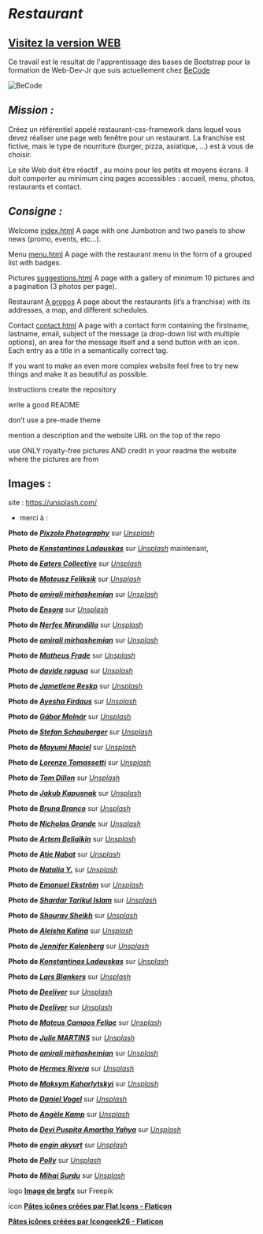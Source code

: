 # _Restaurant_

## [Visitez la version WEB ](https://cebe0210.github.io/restaurant-css-framework/index.html "La Follia della Pasta")

Ce travail est le resultat de l'apprentissage des bases de Bootstrap pour la formation de Web-Dev-Jr que suis actuellement chez [BeCode](https://becode.org/all-trainings/pedagogical-framework-junior-developer/ "BeCode.org")

![BeCode](https://res.cloudinary.com/practicaldev/image/fetch/s--lirxSGIl--/c_fill,f_auto,fl_progressive,h_320,q_auto,w_320/https://dev-to-uploads.s3.amazonaws.com/uploads/organization/profile_image/1675/3e6f1228-27eb-47af-a6ce-b4cd0854f8ac.png "BeCode")

## _Mission :_

Créez un référentiel appelé restaurant-css-framework dans lequel vous devez réaliser une page web fenêtre pour un restaurant. La franchise est fictive, mais le type de nourriture (burger, pizza, asiatique, …​) est à vous de choisir.

Le site Web doit être réactif , au moins pour les petits et moyens écrans. Il doit comporter au minimum cinq pages accessibles : accueil, menu, photos, restaurants et contact.


## _Consigne :_

Welcome [index.html](index.html)
A page with one Jumbotron and two panels to show news (promo, events, etc…​).

Menu [menu.html](menu.html)
A page with the restaurant menu in the form of a grouped list with badges.

Pictures [suggestions.html](suggestions.html)
A page with a gallery of minimum 10 pictures and a pagination (3 photos per page).

Restaurant [A propos](about.html)
A page about the restaurants (it’s a franchise) with its addresses, a map, and different schedules.

Contact [contact.html](contact.html)
A page with a contact form containing the firstname, lastname, email, subject of the message (a drop-down list with multiple options), an area for the message itself and a send button with an icon. Each entry as a title in a semantically correct tag.

If you want to make an even more complex website feel free to try new things and make it as beautiful as possible.

Instructions
create the repository

write a good README

don’t use a pre-made theme

mention a description and the website URL on the top of the repo

use ONLY royalty-free pictures AND credit in your readme the website where the pictures are from


## Images :
site : https://unsplash.com/  
* merci à :



**Photo de [***Pixzolo Photography***](https://unsplash.com/fr/@pixzolo?utm_source=unsplash&utm_medium=referral&utm_content=creditCopyText "Pixzolo Photography")** sur [*Unsplash*](https://unsplash.com/fr/photos/aeESmmFKH0M?utm_source=unsplash&utm_medium=referral&utm_content=creditCopyText "Unsplash")
  
**Photo de [***Konstantinas Ladauskas***](https://unsplash.com/fr/@konstantinas?utm_source=unsplash&utm_medium=referral&utm_content=creditCopyText "Konstantinas Ladauskas")** sur [*Unsplash*](https://unsplash.com/fr/photos/8-hNlMngTyQ?utm_source=unsplash&utm_medium=referral&utm_content=creditCopyText "Unsplash") maintenant,

**Photo de [***Eaters Collective***](https://unsplash.com/fr/@eaterscollective?utm_source=unsplash&utm_medium=referral&utm_content=creditCopyText "Eaters Collective")** sur [*Unsplash*](https://unsplash.com/fr/photos/ddZYOtZUnBk?utm_source=unsplash&utm_medium=referral&utm_content=creditCopyText "Unsplash")

**Photo de [***Mateusz Feliksik***](https://unsplash.com/fr/@mateusz_feliksik?utm_source=unsplash&utm_medium=referral&utm_content=creditCopyText "Mateusz Feliksik")** sur [*Unsplash*](https://unsplash.com/fr/photos/-9ypyrRAjdw?utm_source=unsplash&utm_medium=referral&utm_content=creditCopyText "Unsplash")

**Photo de [***amirali mirhashemian***](https://unsplash.com/fr/@amir_v_ali?utm_source=unsplash&utm_medium=referral&utm_content=creditCopyText "amirali mirhashemian")** sur [*Unsplash*](https://unsplash.com/fr/photos/jE2fHnuo2lg?utm_source=unsplash&utm_medium=referral&utm_content=creditCopyText "Unsplash")

**Photo de [***Ensora***](https://unsplash.com/fr/@ensoraco?utm_source=unsplash&utm_medium=referral&utm_content=creditCopyText "Ensora")** sur [*Unsplash*](https://unsplash.com/fr/photos/2Hbj43Nn2BM?utm_source=unsplash&utm_medium=referral&utm_content=creditCopyText "Unsplash")

**Photo de [***Nerfee Mirandilla***](https://unsplash.com/fr/@nerfee?utm_source=unsplash&utm_medium=referral&utm_content=creditCopyText "Nerfee Mirandilla")** sur [*Unsplash*](https://unsplash.com/fr/photos/nSjtB1tBIVw?utm_source=unsplash&utm_medium=referral&utm_content=creditCopyText "Unsplash")

**Photo de [***amirali mirhashemian***](https://unsplash.com/fr/@amir_v_ali?utm_source=unsplash&utm_medium=referral&utm_content=creditCopyText "amirali mirhashemian")** sur [*Unsplash*](https://unsplash.com/fr/photos/xQtNCAm-32o?utm_source=unsplash&utm_medium=referral&utm_content=creditCopyText "Unsplash")

**Photo de [***Matheus Frade***](https://unsplash.com/fr/@matheusfrade?utm_source=unsplash&utm_medium=referral&utm_content=creditCopyText "Matheus Frade")** sur [*Unsplash*](https://unsplash.com/fr/photos/FTsSl_n7d4g?utm_source=unsplash&utm_medium=referral&utm_content=creditCopyText "Unsplash")

**Photo de [***davide ragusa***](https://unsplash.com/fr/@davideragusa?utm_source=unsplash&utm_medium=referral&utm_content=creditCopyText "davide ragusa")** sur [*Unsplash*](https://unsplash.com/fr/photos/FwiLgvi-2Do?utm_source=unsplash&utm_medium=referral&utm_content=creditCopyText "Unsplash")

**Photo de [***Jametlene Reskp***](https://unsplash.com/fr/@reskp?utm_source=unsplash&utm_medium=referral&utm_content=creditCopyText "Jametlene Reskp")** sur [*Unsplash*](https://unsplash.com/fr/photos/q-ZZ6lT16J0?utm_source=unsplash&utm_medium=referral&utm_content=creditCopyText "Unsplash")

**Photo de [***Ayesha Firdaus***](https://unsplash.com/fr/@ayeshafirdaus?utm_source=unsplash&utm_medium=referral&utm_content=creditCopyText "Ayesha Firdaus")** sur [*Unsplash*](https://unsplash.com/fr/photos/c3esWyvW3E4?utm_source=unsplash&utm_medium=referral&utm_content=creditCopyText "Unsplash")

**Photo de [***Gábor Molnár***](https://unsplash.com/fr/@gabormolnar92?utm_source=unsplash&utm_medium=referral&utm_content=creditCopyText "Gábor Molnár")** sur [*Unsplash*](https://unsplash.com/fr/photos/x1HYULyQu70?utm_source=unsplash&utm_medium=referral&utm_content=creditCopyText "Unsplash")

**Photo de [***Stefan Schauberger***](https://unsplash.com/fr/@wuf2018?utm_source=unsplash&utm_medium=referral&utm_content=creditCopyText "Stefan Schauberger")** sur [*Unsplash*](https://unsplash.com/fr/photos/TtW_lX_F3xM?utm_source=unsplash&utm_medium=referral&utm_content=creditCopyText "Unsplash")

**Photo de [***Mayumi Maciel***](https://unsplash.com/fr/@mayumimaciel?utm_source=unsplash&utm_medium=referral&utm_content=creditCopyText "Mayumi Maciel")** sur [*Unsplash*](https://unsplash.com/fr/photos/un-tas-de-beignets-qui-sont-poses-sur-le-sol-tA-eNIV-geQ?utm_source=unsplash&utm_medium=referral&utm_content=creditCopyText "Unsplash")

**Photo de [***Lorenzo Tomassetti***](https://unsplash.com/fr/@loren_zot?utm_source=unsplash&utm_medium=referral&utm_content=creditCopyText "Lorenzo Tomassetti")** sur [*Unsplash*](https://unsplash.com/fr/photos/XGHCq5jlXkc?utm_source=unsplash&utm_medium=referral&utm_content=creditCopyText "Unsplash")


**Photo de [***Tom Dillon***](https://unsplash.com/fr/@tdillon19?utm_source=unsplash&utm_medium=referral&utm_content=creditCopyText "Tom Dillon")** sur [*Unsplash*](https://unsplash.com/fr/photos/9eIbwtyl4Xs?utm_source=unsplash&utm_medium=referral&utm_content=creditCopyText "Unsplash")

**Photo de [***Jakub Kapusnak***](https://unsplash.com/fr/@foodiesfeed?utm_source=unsplash&utm_medium=referral&utm_content=creditCopyText "Jakub Kapusnak")** sur [*Unsplash*](https://unsplash.com/fr/photos/tEVisOXz26Y?utm_source=unsplash&utm_medium=referral&utm_content=creditCopyText "Unsplash")

**Photo de [***Bruna Branco***](https://unsplash.com/fr/@brunabranco?utm_source=unsplash&utm_medium=referral&utm_content=creditCopyText "Bruna Branco")** sur [*Unsplash*](https://unsplash.com/fr/photos/t8hTmte4O_g?utm_source=unsplash&utm_medium=referral&utm_content=creditCopyText "Unsplash")

**Photo de [***Nicholas Grande***](https://unsplash.com/fr/@ndg_visuals?utm_source=unsplash&utm_medium=referral&utm_content=creditCopyText "Nicholas Grande")** sur [*Unsplash*](https://unsplash.com/fr/photos/d9jcPTRD9fo?utm_source=unsplash&utm_medium=referral&utm_content=creditCopyText "Unsplash")

**Photo de [***Artem Beliaikin***](https://unsplash.com/fr/@belart84?utm_source=unsplash&utm_medium=referral&utm_content=creditCopyText "Artem Beliaikin")** sur [*Unsplash*](https://unsplash.com/fr/photos/IpxzngYooAw?utm_source=unsplash&utm_medium=referral&utm_content=creditCopyText "Unsplash")

**Photo de [***Atie Nabat***](https://unsplash.com/fr/@atiiie?utm_source=unsplash&utm_medium=referral&utm_content=creditCopyText "Atie Nabat")** sur [*Unsplash*](https://unsplash.com/fr/photos/Uiro__CkZMs?utm_source=unsplash&utm_medium=referral&utm_content=creditCopyText "Unsplash")

**Photo de [***Natalia Y.***](https://unsplash.com/fr/@foxfox?utm_source=unsplash&utm_medium=referral&utm_content=creditCopyText "Natalia Y.")** sur [*Unsplash*](https://unsplash.com/fr/photos/ljVSRqHCP2U?utm_source=unsplash&utm_medium=referral&utm_content=creditCopyText "Unsplash")

**Photo de [***Emanuel Ekström***](https://unsplash.com/fr/@emanuelekstrom?utm_source=unsplash&utm_medium=referral&utm_content=creditCopyText "Emanuel Ekström")** sur [*Unsplash*](https://unsplash.com/fr/photos/qxvhDhjFy4o?utm_source=unsplash&utm_medium=referral&utm_content=creditCopyText "Unsplash")

**Photo de [***Shardar Tarikul Islam***](https://unsplash.com/fr/@tarikul_islam?utm_source=unsplash&utm_medium=referral&utm_content=creditCopyText "Shardar Tarikul Islam")** sur [*Unsplash*](https://unsplash.com/fr/photos/BwFjbXyeP64?utm_source=unsplash&utm_medium=referral&utm_content=creditCopyText "Unsplash")

**Photo de [***Shourav Sheikh***](https://unsplash.com/fr/@shouravsheikh?utm_source=unsplash&utm_medium=referral&utm_content=creditCopyText "Shourav Sheikh")** sur [*Unsplash*](https://unsplash.com/fr/photos/G3QteM5boY8?utm_source=unsplash&utm_medium=referral&utm_content=creditCopyText "Unsplash")

**Photo de [***Aleisha Kalina***](https://unsplash.com/fr/@desertroseco?utm_source=unsplash&utm_medium=referral&utm_content=creditCopyText "Aleisha Kalina")** sur [*Unsplash*](https://unsplash.com/fr/photos/tQWvZi0Fh48?utm_source=unsplash&utm_medium=referral&utm_content=creditCopyText "Unsplash")

**Photo de [***Jennifer Kalenberg***](https://unsplash.com/fr/@jkalen71?utm_source=unsplash&utm_medium=referral&utm_content=creditCopyText "Jennifer Kalenberg")** sur [*Unsplash*](https://unsplash.com/fr/photos/un-groupe-de-personnes-debout-sous-une-tente-blanche-Q51MfLHBlHM?utm_source=unsplash&utm_medium=referral&utm_content=creditCopyText "Unsplash")

**Photo de [***Konstantinas Ladauskas***](https://unsplash.com/fr/@konstantinas?utm_content=creditCopyText&utm_medium=referral&utm_source=unsplash "Konstantinas Ladauskas")** sur [*Unsplash*](https://unsplash.com/fr/photos/86vIY4SPr6A?utm_content=creditCopyText&utm_medium=referral&utm_source=unsplash "Unsplash")

**Photo de [***Lars Blankers***](https://unsplash.com/fr/@lmablankers?utm_content=creditCopyText&utm_medium=referral&utm_source=unsplash "Lars Blankers")** sur [*Unsplash*](https://unsplash.com/fr/photos/rcHDmSFdr7Q?utm_content=creditCopyText&utm_medium=referral&utm_source=unsplash "Unsplash")

**Photo de [***Deeliver***](https://unsplash.com/fr/@deeliver?utm_content=creditCopyText&utm_medium=referral&utm_source=unsplash "Deeliver")** sur [*Unsplash*](https://unsplash.com/fr/photos/une-assiette-verte-garnie-daliments-frits-sur-une-table-2jRrG99uS9k?utm_content=creditCopyText&utm_medium=referral&utm_source=unsplash "Unsplash")

**Photo de [***Deeliver***](https://unsplash.com/fr/@deeliver?utm_content=creditCopyText&utm_medium=referral&utm_source=unsplash "Deeliver")** sur [*Unsplash*](https://unsplash.com/fr/photos/une-assiette-verte-garnie-daliments-frits-sur-une-table-2jRrG99uS9k?utm_content=creditCopyText&utm_medium=referral&utm_source=unsplash "Unsplash")

**Photo de [***Mateus Campos Felipe***](https://unsplash.com/fr/@matcfelipe?utm_content=creditCopyText&utm_medium=referral&utm_source=unsplash "Mateus Campos Felipe")** sur [*Unsplash*](https://unsplash.com/fr/photos/-XazBwHUtJs?utm_content=creditCopyText&utm_medium=referral&utm_source=unsplash "Unsplash")

**Photo de [***Julie MARTINS***](https://unsplash.com/fr/@staycem?utm_content=creditCopyText&utm_medium=referral&utm_source=unsplash "Julie MARTINS")** sur [*Unsplash*](https://unsplash.com/fr/photos/9_JzprubLOs?utm_content=creditCopyText&utm_medium=referral&utm_source=unsplash "Unsplash")

**Photo de [***amirali mirhashemian***](https://unsplash.com/fr/@amir_v_ali?utm_content=creditCopyText&utm_medium=referral&utm_source=unsplash "amirali mirhashemian")** sur [*Unsplash*](https://unsplash.com/fr/photos/zrl9pZp-nos?utm_content=creditCopyText&utm_medium=referral&utm_source=unsplash "Unsplash")

**Photo de [***Hermes Rivera***](https://unsplash.com/fr/@hermez777?utm_content=creditCopyText&utm_medium=referral&utm_source=unsplash "Hermes Rivera")** sur [*Unsplash*](https://unsplash.com/fr/photos/aK6WGqxyHFw?utm_content=creditCopyText&utm_medium=referral&utm_source=unsplash "Unsplash")

**Photo de [***Maksym Kaharlytskyi***](https://unsplash.com/fr/@qwitka?utm_content=creditCopyText&utm_medium=referral&utm_source=unsplash "Maksym Kaharlytskyi")** sur [*Unsplash*](https://unsplash.com/fr/photos/3uJt73tr4hI?utm_content=creditCopyText&utm_medium=referral&utm_source=unsplash "Unsplash")

**Photo de [***Daniel Vogel***](https://unsplash.com/fr/@vogel11?utm_content=creditCopyText&utm_medium=referral&utm_source=unsplash "Daniel Vogel")** sur [*Unsplash*](https://unsplash.com/fr/photos/PUDQGDlM_V8?utm_content=creditCopyText&utm_medium=referral&utm_source=unsplash "Unsplash")

**Photo de [***Angèle Kamp***](https://unsplash.com/fr/@angelekamp?utm_content=creditCopyText&utm_medium=referral&utm_source=unsplash "Angèle Kamp")** sur [*Unsplash*](https://unsplash.com/fr/photos/WpnGOZ3C5uU?utm_content=creditCopyText&utm_medium=referral&utm_source=unsplash "Unsplash")

**Photo de [***Devi Puspita Amartha Yahya***](https://unsplash.com/fr/@deviyahya?utm_content=creditCopyText&utm_medium=referral&utm_source=unsplash "Devi Puspita Amartha Yahya")** sur [*Unsplash*](https://unsplash.com/fr/photos/VF9eXSY5_50?utm_content=creditCopyText&utm_medium=referral&utm_source=unsplash "Unsplash")

**Photo de [***engin akyurt***](https://unsplash.com/fr/@enginakyurt?utm_content=creditCopyText&utm_medium=referral&utm_source=unsplash "engin akyurt")** sur [*Unsplash*](https://unsplash.com/fr/photos/Jrvcg9My0B4?utm_content=creditCopyText&utm_medium=referral&utm_source=unsplash "Unsplash")

**Photo de [***Polly***](https://unsplash.com/fr/@solotravel_photalkgraphy?utm_content=creditCopyText&utm_medium=referral&utm_source=unsplash "Polly")** sur [*Unsplash*](https://unsplash.com/fr/photos/JxoW7xyAUGg?utm_content=creditCopyText&utm_medium=referral&utm_source=unsplash "Unsplash")

**Photo de [***Mihai Surdu***](https://unsplash.com/fr/@mihaisurdu?utm_content=creditCopyText&utm_medium=referral&utm_source=unsplash "Mihai Surdu")** sur [*Unsplash*](https://unsplash.com/fr/photos/oBxnHrCSa8E?utm_content=creditCopyText&utm_medium=referral&utm_source=unsplash "Unsplash")

logo
[**Image de brgfx**](https://fr.freepik.com/vecteurs-libre/conception-banniere-journee-nationale-spaghettis_33976278.htm#query=logo%20pate&position=11&from_view=search&track=ais) sur Freepik

icon
[**Pâtes icônes créées par Flat Icons - Flaticon**](https://www.flaticon.com/fr/icones-gratuites/pates "pâtes icônes")

[**Pâtes icônes créées par Icongeek26 - Flaticon**](https://www.flaticon.com/fr/icones-gratuites/pates "pâtes icônes")
